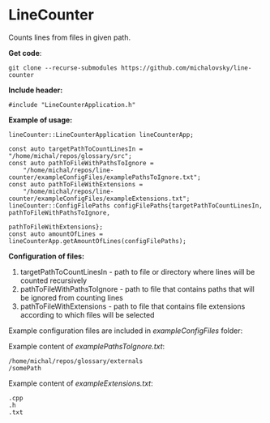 # LineCounter
Counts lines from files in given path.

<b>Get code</b>:

    git clone --recurse-submodules https://github.com/michalovsky/line-counter

<b>Include header:</b>
    
    #include "LineCounterApplication.h"

<b>Example of usage:</b>

    lineCounter::LineCounterApplication lineCounterApp;

    const auto targetPathToCountLinesIn = "/home/michal/repos/glossary/src";
    const auto pathToFileWithPathsToIgnore =
        "/home/michal/repos/line-counter/exampleConfigFiles/examplePathsToIgnore.txt";
    const auto pathToFileWithExtensions =
        "/home/michal/repos/line-counter/exampleConfigFiles/exampleExtensions.txt";
    lineCounter::ConfigFilePaths configFilePaths{targetPathToCountLinesIn, pathToFileWithPathsToIgnore,
                                                 pathToFileWithExtensions};
    const auto amountOfLines = lineCounterApp.getAmountOfLines(configFilePaths);
    
<b>Configuration of files:</b>
<ol>  
     <li>targetPathToCountLinesIn - path to file or directory where lines will be counted recursively</li>  
     <li>pathToFileWithPathsToIgnore - path to file that contains paths that will be ignored from counting lines</li> 
     <li>pathToFileWithExtensions - path to file that contains file extensions according to which files will be selected</li>  
</ol>  


Example configuration files are included in <i>exampleConfigFiles</i> folder:

Example content of <i>examplePathsToIgnore.txt</i>:
          
    /home/michal/repos/glossary/externals
    /somePath

Example content of <i>exampleExtensions.txt</i>:
    
    .cpp
    .h
    .txt

